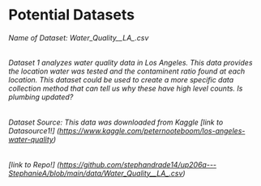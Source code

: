 # Potential Datasets
###### Name of Dataset: Water_Quality__LA_.csv 
###### Dataset 1 analyzes water quality data in Los Angeles. This data provides the location water was tested and the contaminent ratio found at each location. This dataset could be used to create a more specific data collection method that can tell us why these have high level counts. Is plumbing updated?
###### Dataset Source: This data was downloaded from Kaggle [link to Datasource1!] (https://www.kaggle.com/peternooteboom/los-angeles-water-quality)
###### [link to Repo!] (https://github.com/stephandrade14/up206a---StephanieA/blob/main/data/Water_Quality__LA_.csv)
